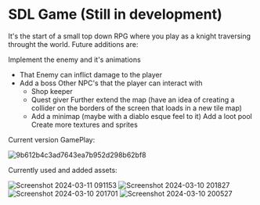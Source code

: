 # SDL Game (Still in development) 

It's the start of a small top down RPG where you play as a knight traversing throught the world.
Future additions are:

Implement the enemy and it's animations
  - That Enemy can inflict damage to the player
  - Add a boss
Other NPC's that the player can interact with
    - Shop keeper
    - Quest giver 
Further extend the map (have an idea of creating a collider on the borders of the screen that loads in a new tile map)
    - Add a minimap (maybe with a diablo esque feel to it)
Add a loot pool
Create more textures and sprites


Current version GamePlay:

![9b612b4c3ad7643ea7b952d298b62bf8](https://github.com/SamAbouGabal/SDL-Game/assets/143541187/38e73934-c7d9-44d5-8ad0-625dc1e80ef1)


Currently used and added assets:

![Screenshot 2024-03-11 091153](https://github.com/SamAbouGabal/SDL-Game/assets/143541187/175fc1c8-860c-4767-8fa0-7335ed5ff8bc)
![Screenshot 2024-03-10 201827](https://github.com/SamAbouGabal/SDL-Game/assets/143541187/a7e1ba48-5bd6-422f-b23d-940af7f11576)
![Screenshot 2024-03-10 201701](https://github.com/SamAbouGabal/SDL-Game/assets/143541187/1d1e474b-2e1f-4a03-ade6-3de2eeabe41b)
![Screenshot 2024-03-10 200527](https://github.com/SamAbouGabal/SDL-Game/assets/143541187/74568bb0-ca38-4dde-ae3c-3a56e78e318b)




